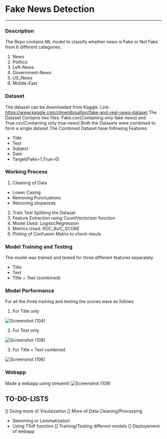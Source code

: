 # Fake News Detection
---
### Description

The Repo contains ML model to classify whether news is Fake or Not Fake from 6 different categories.
1) News
2) Politics
3) Left-News
4) Government-News
5) US_News
6) Middle-East

### Dataset
The dataset can be downloaded from Kaggle.
Link: https://www.kaggle.com/clmentbisaillon/fake-and-real-news-dataset
The Dataset Contains two files: Fake.csv(Containing only fake news) and True.csv(Containing only true news)
Both the Datasets were combined to form a single dataset
The Combined Dataset have following Features:
  - Title
  - Text
  - Subject
  - Date
  - Target(Fake=1,True=0)

### Working Process
1) Cleaning of Data
  - Lower Casing
  - Removing Punctuations
  - Removing stopwords
2) Train Test Splitting the Dataset
3) Feature Extraction using CountVectorizer function
4) Model Used: LogisticRegression
5) Metrics Used: ROC_AUC_SCORE
6) Ploting of Confusion Matrix to check resuls

### Model Training and Testing
The model was trained and tested for three different features separately
  - Title
  - Text
  - Title + Text (combined)

### Model Performance
For all the three training and testing the scores were as follows
1) For Title only 

![Screenshot (104)](https://user-images.githubusercontent.com/69076815/118935247-f5697a80-b968-11eb-8305-b65f1090279d.png)

2) For Text only
 
![Screenshot (108)](https://user-images.githubusercontent.com/69076815/118935776-82accf00-b969-11eb-85fe-ce9a562be245.png)

3) For Title + Text combined
 
![Screenshot (106)](https://user-images.githubusercontent.com/69076815/118935960-b851b800-b969-11eb-80c0-cbdaa85b8922.png)

### Webapp
Made a webapp using streamlit
![Screenshot (108)](https://user-images.githubusercontent.com/69076815/118937217-ea174e80-b96a-11eb-8993-e5ee11e47191.png)

 
## TO-DO-LISTS
[] Doing more of Visulaization 
[] More of Data Cleaning/Processing
  - Stemming or Lemmatization
  - Using Tfidf function
[] Training/Testing different models
[] Deployement of webapp












